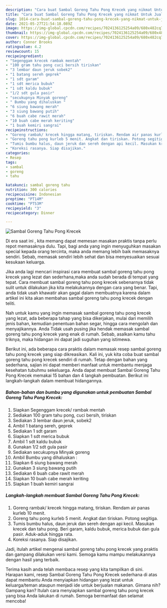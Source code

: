 ```yaml
---
description: "Cara buat Sambal Goreng Tahu Pong Krecek yang nikmat Untuk Jualan"
title: "Cara buat Sambal Goreng Tahu Pong Krecek yang nikmat Untuk Jualan"
slug: 1014-cara-buat-sambal-goreng-tahu-pong-krecek-yang-nikmat-untuk-jualan
date: 2021-05-27T21:54:18.089Z
image: https://img-global.cpcdn.com/recipes/7024136125254a09/680x482cq70/sambal-goreng-tahu-pong-krecek-foto-resep-utama.jpg
thumbnail: https://img-global.cpcdn.com/recipes/7024136125254a09/680x482cq70/sambal-goreng-tahu-pong-krecek-foto-resep-utama.jpg
cover: https://img-global.cpcdn.com/recipes/7024136125254a09/680x482cq70/sambal-goreng-tahu-pong-krecek-foto-resep-utama.jpg
author: Connor Brooks
ratingvalue: 4.2
reviewcount: 15
recipeingredient:
- "Segenggam krecek rambak mentah"
- "100 gram tahu pong cuci bersih tiriskan"
- "3 lembar daun jeruk sobek2"
- "1 batang sereh geprek"
- "1 sdt garam"
- "1 sdt merica bubuk"
- "1 sdt kaldu bubuk"
- "1/2 sdt gula pasir"
- "secukupnya Minyak goreng"
- " Bumbu yang dihaluskan "
- "6 siung bawang merah"
- "3 siung bawang putih"
- "6 buah cabe rawit merah"
- "10 buah cabe merah keriting"
- "1 buah kemiri sangrai"
recipeinstructions:
- "Goreng rambak/ krecek hingga matang, tiriskan. Rendam air panas kurleb 10 menit."
- "Goreng tahu pong kurleb 5 menit. Angkat dan tiriskan. Potong segitiga."
- "Tumis bumbu halus, daun jeruk dan sereh dengan api kecil. Masukan krecek dan tahu pong. Beri garam, kaldu bubuk, merica bubuk dan gula pasir. Aduk-aduk hingga rata."
- "Koreksi rasanya. Siap disajikan."
categories:
- Resep
tags:
- sambal
- goreng
- tahu

katakunci: sambal goreng tahu 
nutrition: 300 calories
recipecuisine: Indonesian
preptime: "PT14M"
cooktime: "PT53M"
recipeyield: "3"
recipecategory: Dinner

---
```



![Sambal Goreng Tahu Pong Krecek](https://img-global.cpcdn.com/recipes/7024136125254a09/680x482cq70/sambal-goreng-tahu-pong-krecek-foto-resep-utama.jpg)

Di era  saat ini , kita memang dapat memesan masakan praktis tanpa perlu repot memasaknya dulu. Tapi, bagi anda yang ingin menyuguhkan masakan special kepada orang tercinta, maka anda memang lebih baik memasaknya sendiri. Sebab, memasak sendiri lebih sehat dan bisa menyesuaikan sesuai kesukaan keluarga.

Jika anda lagi mencari inspirasi cara membuat sambal goreng tahu pong krecek yang lezat dan sederhana,maka anda sudah berada di tempat yang tepat. Cara membuat sambal goreng tahu pong krecek  sebenarnya tidak sulit untuk dilakukan jika kita melakukannya dengan cara yang benar. Tapi, anda tidak usah khawatir akan gagal dalam membuatnya 
karena dalam artikel ini kita akan membahas sambal goreng tahu pong krecek dengan teliti.  



Nah untuk kamu yang ingin memasak sambal goreng tahu pong krecek yang lezat, ada beberapa tahap yang bisa dikerjakan, mulai dari memilih jenis bahan, kemudian penentuan bahan segar, hingga cara mengolah dan menyajikannya. Anda Tidak usah pusing jika hendak memasak sambal goreng tahu pong krecek yang enak di rumah. Sebab, asalkan kamu  tahu triknya, maka hidangan ini dapat jadi suguhan yang istimewa.

Berikut ini, ada beberapa cara praktis  dalam memasak resep sambal goreng tahu pong krecek yang siap dikreasikan. Kali ini, yuk kita coba buat sambal goreng tahu pong krecek sendiri di rumah. Tetap dengan bahan yang sederhana, sajian ini dapat memberi manfaat untuk membantu menjaga kesehatan tubuhmu sekeluarga. Anda dapat membuat Sambal Goreng Tahu Pong Krecek memakai 15 bahan dan 4 langkah pembuatan. Berikut ini langkah-langkah dalam membuat hidangannya.

<!--inarticleads1-->

##### Bahan-bahan dan bumbu yang digunakan untuk pembuatan Sambal Goreng Tahu Pong Krecek:

1. Siapkan Segenggam krecek/ rambak mentah
1. Sediakan 100 gram tahu pong, cuci bersih, tiriskan
1. Sediakan 3 lembar daun jeruk, sobek2
1. Ambil 1 batang sereh, geprek
1. Sediakan 1 sdt garam
1. Siapkan 1 sdt merica bubuk
1. Ambil 1 sdt kaldu bubuk
1. Gunakan 1/2 sdt gula pasir
1. Sediakan secukupnya Minyak goreng
1. Ambil  Bumbu yang dihaluskan :
1. Siapkan 6 siung bawang merah
1. Gunakan 3 siung bawang putih
1. Sediakan 6 buah cabe rawit merah
1. Siapkan 10 buah cabe merah keriting
1. Siapkan 1 buah kemiri sangrai




<!--inarticleads2-->

##### Langkah-langkah membuat Sambal Goreng Tahu Pong Krecek:

1. Goreng rambak/ krecek hingga matang, tiriskan. Rendam air panas kurleb 10 menit.
1. Goreng tahu pong kurleb 5 menit. Angkat dan tiriskan. Potong segitiga.
1. Tumis bumbu halus, daun jeruk dan sereh dengan api kecil. Masukan krecek dan tahu pong. Beri garam, kaldu bubuk, merica bubuk dan gula pasir. Aduk-aduk hingga rata.
1. Koreksi rasanya. Siap disajikan.




Jadi, itulah artikel mengenai  sambal goreng tahu pong krecek  yang praktis dan gampang dilakukan versi kami. Semoga kamu mampu melakukannya dengan hasil yang terbaik. 

Terima kasih anda telah membaca resep yang kita tampilkan di sini. Harapan kami, resep  Sambal Goreng Tahu Pong Krecek sederhana di atas dapat membantu Anda menyiapkan hidangan yang lezat untuk keluarga/teman ataupun menjadi ide untuk berjualan makanan. Gimana nih? Gampang kan? Itulah cara menyiapkan sambal goreng tahu pong krecek yang bisa Anda lakukan di rumah. Semoga bermanfaat dan selamat mencoba!

